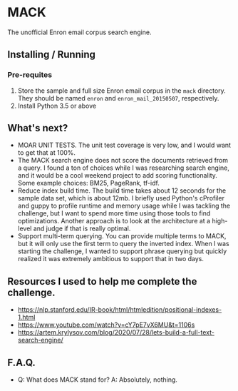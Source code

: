 # MACK
The unofficial Enron email corpus search engine.

## Installing / Running

### Pre-requites
1. Store the sample and full size Enron email corpus in the `mack` directory. They should be named `enron` and `enron_mail_20150507`, respectively.
2. Install Python 3.5 or above

## What's next?
- MOAR UNIT TESTS. The unit test coverage is very low, and I would want to get that at 100%.
- The MACK search engine does not score the documents retrieved from a query. I found a ton of choices while I was researching search engine, and it would be a cool weekend project to add scoring functionality. Some example choices: BM25, PageRank, tf-idf.
- Reduce index build time. The build time takes about 12 seconds for the sample data set, which is about 12mb. I briefly used Python's cProfiler and guppy to profile runtime and memory usage while I was tackling the challenge, but I want to spend more time using those tools to find optimizations. Another approach is to look at the architecture at a high-level and judge if that is really optimal.
- Support multi-term querying. You can provide multiple terms to MACK, but it will only use the first term to query the inverted index. When I was starting the challenge, I wanted to support phrase querying but quickly realized it was extremely ambitious to support that in two days.

## Resources I used to help me complete the challenge.
- https://nlp.stanford.edu/IR-book/html/htmledition/positional-indexes-1.html
- https://www.youtube.com/watch?v=cY7pE7vX6MU&t=1106s
- https://artem.krylysov.com/blog/2020/07/28/lets-build-a-full-text-search-engine/

## F.A.Q.
- Q: What does MACK stand for? A: Absolutely, nothing.
